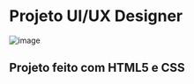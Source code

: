 # Projeto UI/UX Designer
![image](https://github.com/YanzinhoCaue/PROJETO-UI-UX-DESIGNER/assets/127339610/cd3b02f9-6122-43c0-bbdb-3e5dc7e196a4)
## Projeto feito com HTML5 e CSS
